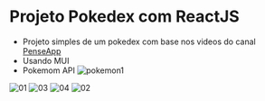 # Projeto Pokedex com ReactJS

* Projeto simples de um pokedex com base nos videos do canal <a href='https://www.youtube.com/channel/UCeh1dIqBouGhlo1SwtnXpOw' targer='_blank'>PenseApp</a>
* Usando MUI
* Pokemom API ![pokemon1](<img src='https://user-images.githubusercontent.com/79944203/184555582-bcf8d280-ca51-46fb-9c89-0d3c9f7a5371.png' width="400" height="790"/>)

![01](https://user-images.githubusercontent.com/79944203/184555542-3f07e04a-745d-473e-9d0e-94f907f628f0.png)
![03](https://user-images.githubusercontent.com/79944203/184555551-6563b965-e68a-450d-a79e-b9e7d0140b14.png)
![04](https://user-images.githubusercontent.com/79944203/184555552-41bf9daa-899e-4af8-9563-67c5cdb80bb2.png)
![02](https://user-images.githubusercontent.com/79944203/184555553-8d7dabb8-7fc7-4ad6-a86a-2c147077a2eb.png)
